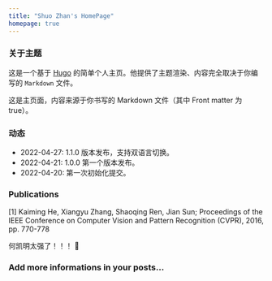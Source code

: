 ```yaml
---
title: "Shuo Zhan's HomePage"
homepage: true
---
```

### 关于主题
这是一个基于 [Hugo](https://gohugo.io/) 的简单个人主页。他提供了主题渲染、内容完全取决于你编写的 `Markdown` 文件。

这是主页面，内容来源于你书写的 Markdown 文件（其中 Front matter 为 true）。

### 动态
+ 2022-04-27: 1.1.0 版本发布，支持双语言切换。
+ 2022-04-21: 1.0.0 第一个版本发布。
+ 2022-04-20: 第一次初始化提交。

### Publications

[1] Kaiming He, Xiangyu Zhang, Shaoqing Ren, Jian Sun; Proceedings of the IEEE Conference on Computer Vision and Pattern Recognition (CVPR), 2016, pp. 770-778

何凯明太强了！！！ 🤩 

### Add more informations in your posts…

